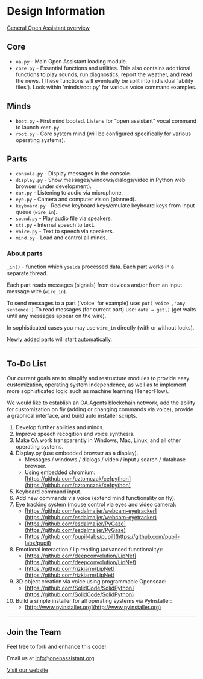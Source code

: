 # Design Information

[General Open Assistant overview](http://openassistant.org/wp/)

## Core

* ``oa.py`` - Main Open Assistant loading module.
* ``core.py`` - Essential functions and utilities. This also contains additional functions to play sounds, run diagnostics, report the weather, and read the news. (These functions will eventually be split into individual 'ability files'). Look within 'minds/root.py' for various voice command examples.

## Minds

* ``boot.py`` - First mind booted. Listens for "open assistant" vocal command to launch ``root.py``.
* ``root.py`` - Core system mind (will be configured specifically for various operating systems).

## Parts

* ``console.py`` - Display messages in the console.
* ``display.py`` - Show messages/windows/dialogs/video in Python web browser (under development).
* ``ear.py`` - Listening to audio via microphone.
* ``eye.py`` - Camera and computer vision (planned).
* ``keyboard.py`` - Recieve keyboard keys/emulate keyboard keys from input queue (`wire_in`).
* ``sound.py`` - Play audio file via speakers.
* ``stt.py`` - Internal speech to text.
* ``voice.py`` - Text to speech via speakers.
* ``mind.py``  - Load and control all minds.

### About parts

``_in()`` - function which `yields` processed data. Each part works in a separate thread.

Each part reads messages (signals) from devices and/or from an input message wire (``wire_in``).

To send messages to a part ('voice' for example) use: ``put('voice','any sentence')``
To read messages (for current part) use: ``data = get()`` (get waits until any messages appear on the wire).

In sophisticated cases you may use ``wire_in`` directly (with or without locks).

Newly added parts will start automatically.

---

## To-Do List

Our current goals are to simplify and restructure modules to provide easy customization, operating system independence, as well as to implement more sophisticated logic such as machine learning (TensorFlow).

We would like to establish an OA.Agents blockchain network, add the ability for customization on fly (adding or changing commands via voice), provide a graphical interface, and build auto installer scripts.

1. Develop further abilities and minds.
1. Improve speech recogition and voice synthesis.
1. Make OA work transparently in Windows, Mac, Linux, and all other operating systems.
1. Display.py (use embedded browser as a display).
    * Messages / windows / dialogs / video / input / search / database browser.
    * Using embedded chromium: [https://github.com/cztomczak/cefpython](https://github.com/cztomczak/cefpython)
1. Keyboard command input.
1. Add new commands via voice (extend mind functionality on fly).
1. Eye tracking system (mouse control via eyes and video camera):
    * [https://github.com/esdalmaijer/webcam-eyetracker](https://github.com/esdalmaijer/webcam-eyetracker)
    * [https://github.com/esdalmaijer/PyGaze](https://github.com/esdalmaijer/PyGaze)
    * [https://github.com/pupil-labs/pupil](https://github.com/pupil-labs/pupil)
1. Emotional interaction / lip reading (advanced functionality):
    * [https://github.com/deepconvolution/LipNet](https://github.com/deepconvolution/LipNet)
    * [https://github.com/rizkiarm/LipNet](https://github.com/rizkiarm/LipNet)
1. 3D object creation via voice using programmable Openscad:
    * [https://github.com/SolidCode/SolidPython](https://github.com/SolidCode/SolidPython)
1. Build a simple installer for all operating systems via PyInstaller:
    * [http://www.pyinstaller.org](http://www.pyinstaller.org)

---

## Join the Team

Feel free to fork and enhance this code!

Email us at info@openassistant.org

[Visit our website](http://www.openassistant.org)